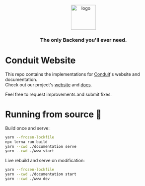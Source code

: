 <div align="center">
    <br>
    <a href="https://getconduit.dev" target="_blank"><img src="https://getconduit.dev/conduitLogo.svg" height="80px" alt="logo"/></a>
    <br/>
    <h3>The only Backend you'll ever need.</h3>
</div>

# Conduit Website

This repo contains the implementations for [Conduit](https://github.com/ConduitPlatform/Conduit)'s website and documentation.<br />
Check out our project's [website](https://getconduit.dev/) and [docs](https://getconduit.dev/docs/overview/intro).

Feel free to request improvements and submit fixes. 

# Running from source 🔨

Build once and serve:

``` bash
yarn --frozen-lockfile
npx lerna run build
yarn --cwd ./documentation serve
yarn --cwd ./www start
```

Live rebuild and serve on modification:

``` bash
yarn --frozen-lockfile
yarn --cwd ./documentation start
yarn --cwd ./www dev
```
